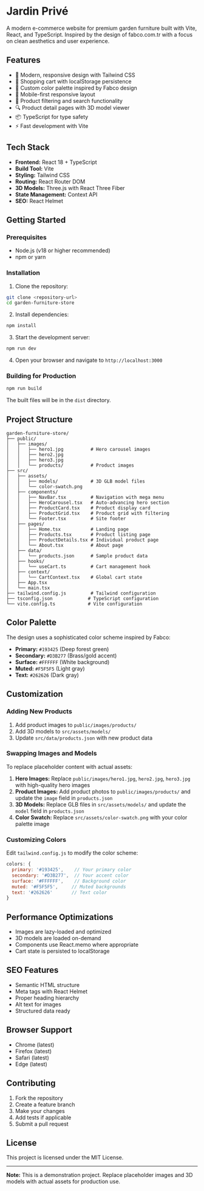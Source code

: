 # Jardin Privé

A modern e-commerce website for premium garden furniture built with Vite, React, and TypeScript. Inspired by the design of fabco.com.tr with a focus on clean aesthetics and user experience.

## Features

- 🌿 Modern, responsive design with Tailwind CSS
- 🛒 Shopping cart with localStorage persistence
- 🎨 Custom color palette inspired by Fabco design
- 📱 Mobile-first responsive layout
- 🎯 Product filtering and search functionality
- 🔍 Product detail pages with 3D model viewer
- 📦 TypeScript for type safety
- ⚡ Fast development with Vite

## Tech Stack

- **Frontend:** React 18 + TypeScript
- **Build Tool:** Vite
- **Styling:** Tailwind CSS
- **Routing:** React Router DOM
- **3D Models:** Three.js with React Three Fiber
- **State Management:** Context API
- **SEO:** React Helmet

## Getting Started

### Prerequisites

- Node.js (v18 or higher recommended)
- npm or yarn

### Installation

1. Clone the repository:
```bash
git clone <repository-url>
cd garden-furniture-store
```

2. Install dependencies:
```bash
npm install
```

3. Start the development server:
```bash
npm run dev
```

4. Open your browser and navigate to `http://localhost:3000`

### Building for Production

```bash
npm run build
```

The built files will be in the `dist` directory.

## Project Structure

```
garden-furniture-store/
├── public/
│   ├── images/
│   │   ├── hero1.jpg          # Hero carousel images
│   │   ├── hero2.jpg
│   │   ├── hero3.jpg
│   │   └── products/          # Product images
├── src/
│   ├── assets/
│   │   ├── models/            # 3D GLB model files
│   │   └── color-swatch.png
│   ├── components/
│   │   ├── NavBar.tsx         # Navigation with mega menu
│   │   ├── HeroCarousel.tsx   # Auto-advancing hero section
│   │   ├── ProductCard.tsx    # Product display card
│   │   ├── ProductGrid.tsx    # Product grid with filtering
│   │   └── Footer.tsx         # Site footer
│   ├── pages/
│   │   ├── Home.tsx           # Landing page
│   │   ├── Products.tsx       # Product listing page
│   │   ├── ProductDetails.tsx # Individual product page
│   │   └── About.tsx          # About page
│   ├── data/
│   │   └── products.json      # Sample product data
│   ├── hooks/
│   │   └── useCart.ts         # Cart management hook
│   ├── context/
│   │   └── CartContext.tsx    # Global cart state
│   ├── App.tsx
│   └── main.tsx
├── tailwind.config.js         # Tailwind configuration
├── tsconfig.json             # TypeScript configuration
└── vite.config.ts            # Vite configuration
```

## Color Palette

The design uses a sophisticated color scheme inspired by Fabco:

- **Primary:** `#193425` (Deep forest green)
- **Secondary:** `#D3B277` (Brass/gold accent)
- **Surface:** `#FFFFFF` (White background)
- **Muted:** `#F5F5F5` (Light gray)
- **Text:** `#262626` (Dark gray)

## Customization

### Adding New Products

1. Add product images to `public/images/products/`
2. Add 3D models to `src/assets/models/`
3. Update `src/data/products.json` with new product data

### Swapping Images and Models

To replace placeholder content with actual assets:

1. **Hero Images:** Replace `public/images/hero1.jpg`, `hero2.jpg`, `hero3.jpg` with high-quality hero images
2. **Product Images:** Add product photos to `public/images/products/` and update the `image` field in `products.json`
3. **3D Models:** Replace GLB files in `src/assets/models/` and update the `model` field in `products.json`
4. **Color Swatch:** Replace `src/assets/color-swatch.png` with your color palette image

### Customizing Colors

Edit `tailwind.config.js` to modify the color scheme:

```javascript
colors: {
  primary: '#193425',    // Your primary color
  secondary: '#D3B277',  // Your accent color
  surface: '#FFFFFF',    // Background color
  muted: '#F5F5F5',     // Muted backgrounds
  text: '#262626'       // Text color
}
```

## Performance Optimizations

- Images are lazy-loaded and optimized
- 3D models are loaded on-demand
- Components use React.memo where appropriate
- Cart state is persisted to localStorage

## SEO Features

- Semantic HTML structure
- Meta tags with React Helmet
- Proper heading hierarchy
- Alt text for images
- Structured data ready

## Browser Support

- Chrome (latest)
- Firefox (latest)
- Safari (latest)
- Edge (latest)

## Contributing

1. Fork the repository
2. Create a feature branch
3. Make your changes
4. Add tests if applicable
5. Submit a pull request

## License

This project is licensed under the MIT License.

---

**Note:** This is a demonstration project. Replace placeholder images and 3D models with actual assets for production use.